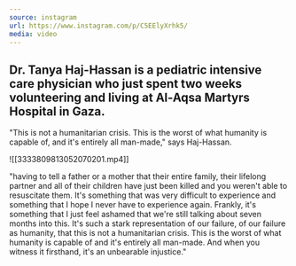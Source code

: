 ```yaml
---
source: instagram
url: https://www.instagram.com/p/C5EElyXrhk5/
media: video
---
```


## Dr. Tanya Haj-Hassan is a pediatric intensive care physician who just spent two weeks volunteering and living at Al-Aqsa Martyrs Hospital in Gaza. 

"This is not a humanitarian crisis. This is the worst of what humanity is capable of, and it's entirely all man-made," says Haj-Hassan.

![[3333809813052070201.mp4]]

"having to tell a father or a mother that their entire family, their lifelong partner and all of their children have just been killed and you weren't able to resuscitate them.
It's something that was very difficult to experience and something that I hope I never have to experience again.
Frankly, it's something that I just feel ashamed that we're still talking about seven months into this.
It's such a stark representation of our failure, of our failure as humanity, that this is not a humanitarian crisis.
This is the worst of what humanity is capable of and it's entirely all man-made.
And when you witness it firsthand, it's an unbearable injustice."
